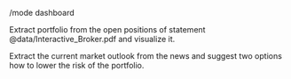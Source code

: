 /mode dashboard

Extract portfolio from the open positions of statement @data/Interactive_Broker.pdf and visualize it.

Extract the current market outlook from the news and suggest two options how to lower the risk of the portfolio.
